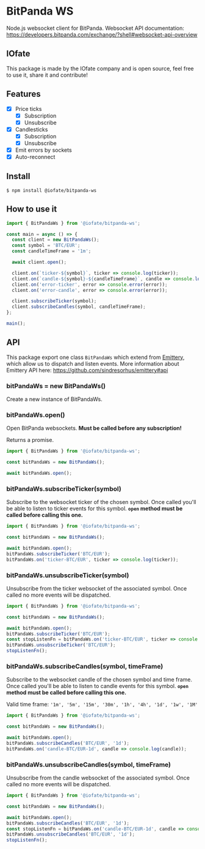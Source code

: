 # BitPanda WS

Node.js websocket client for BitPanda.
Websocket API documentation: https://developers.bitpanda.com/exchange/?shell#websocket-api-overview

## IOfate

This package is made by the IOfate company and is open source, feel free to use it, share it and contribute!

## Features

- [x] Price ticks
  - [x] Subscription
  - [x] Unsubscribe
- [x] Candlesticks
  - [x] Subscription
  - [x] Unsubscribe
- [x] Emit errors by sockets
- [x] Auto-reconnect

## Install

```
$ npm install @iofate/bitpanda-ws
```

## How to use it

```js
import { BitPandaWs } from '@iofate/bitpanda-ws';

const main = async () => {
  const client = new BitPandaWs();
  const symbol = 'BTC/EUR';
  const candleTimeFrame = '1m';

  await client.open();

  client.on(`ticker-${symbol}`, ticker => console.log(ticker));
  client.on(`candle-${symbol}-${candleTimeFrame}`, candle => console.log(candle));
  client.on('error-ticker', error => console.error(error));
  client.on('error-candle', error => console.error(error));

  client.subscribeTicker(symbol);
  client.subscribeCandles(symbol, candleTimeFrame);
};

main();
```

## API

This package export one class `BitPandaWs` which extend from [Emittery](https://www.npmjs.com/package/emittery), which allow us to dispatch and listen events.
More information about Emittery API here: https://github.com/sindresorhus/emittery#api


### bitPandaWs = new BitPandaWs()

Create a new instance of BitPandaWs.

### bitPandaWs.open()

Open BitPanda websockets. **Must be called before any subscription!**

Returns a promise.

```js
import { BitPandaWs } from '@iofate/bitpanda-ws';

const bitPandaWs = new BitPandaWs();

await bitPandaWs.open();
```

### bitPandaWs.subscribeTicker(symbol)

Subscribe to the websocket ticker of the chosen symbol.
Once called you'll be able to listen to ticker events for this symbol.
**`open` method must be called before calling this one.**

```js
import { BitPandaWs } from '@iofate/bitpanda-ws';

const bitPandaWs = new BitPandaWs();

await bitPandaWs.open();
bitPandaWs.subscribeTicker('BTC/EUR');
bitPandaWs.on('ticker-BTC/EUR', ticker => console.log(ticker));
```


### bitPandaWs.unsubscribeTicker(symbol)

Unsubscribe from the ticker websocket of the associated symbol.
Once called no more events will be dispatched.

```js
import { BitPandaWs } from '@iofate/bitpanda-ws';

const bitPandaWs = new BitPandaWs();

await bitPandaWs.open();
bitPandaWs.subscribeTicker('BTC/EUR');
const stopListenFn = bitPandaWs.on('ticker-BTC/EUR', ticker => console.log(ticker));
bitPandaWs.unsubscribeTicker('BTC/EUR');
stopListenFn();
```

### bitPandaWs.subscribeCandles(symbol, timeFrame)

Subscribe to the websocket candle of the chosen symbol and time frame.
Once called you'll be able to listen to candle events for this symbol.
**`open` method must be called before calling this one.**

Valid time frame: `'1m', '5m', '15m', '30m', '1h', '4h', '1d', '1w', '1M'`

```js
import { BitPandaWs } from '@iofate/bitpanda-ws';

const bitPandaWs = new BitPandaWs();

await bitPandaWs.open();
bitPandaWs.subscribeCandles('BTC/EUR', '1d');
bitPandaWs.on('candle-BTC/EUR-1d', candle => console.log(candle));
```

### bitPandaWs.unsubscribeCandles(symbol, timeFrame)

Unsubscribe from the candle websocket of the associated symbol.
Once called no more events will be dispatched.

```js
import { BitPandaWs } from '@iofate/bitpanda-ws';

const bitPandaWs = new BitPandaWs();

await bitPandaWs.open();
bitPandaWs.subscribeCandles('BTC/EUR', '1d');
const stopListenFn = bitPandaWs.on('candle-BTC/EUR-1d', candle => console.log(candle));
bitPandaWs.unsubscribeCandles('BTC/EUR', '1d');
stopListenFn();
```
